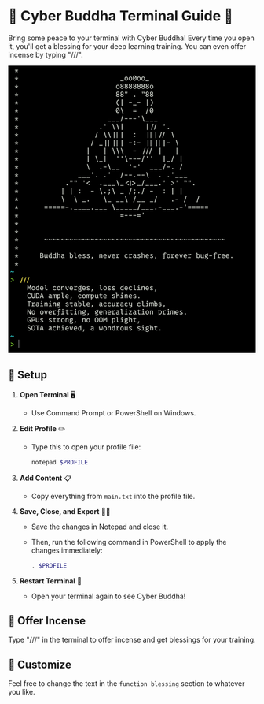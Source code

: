# 🌟 Cyber Buddha Terminal Guide 🌟

Bring some peace to your terminal with Cyber Buddha! Every time you open it, you'll get a blessing for your deep learning training. You can even offer incense by typing "///".

<img src="screenshot.png" alt="Project Logo" width="600">

## 🚀 Setup

1. **Open Terminal** 🖥️
   - Use Command Prompt or PowerShell on Windows.

2. **Edit Profile** ✏️
   - Type this to open your profile file:
     ```bash
     notepad $PROFILE
     ```

3. **Add Content** 📋
   - Copy everything from `main.txt` into the profile file.

4. **Save, Close, and Export** 💾🌟  
   - Save the changes in Notepad and close it.  
   - Then, run the following command in PowerShell to apply the changes immediately:  

     ```powershell
     . $PROFILE
     ```

5. **Restart Terminal** 🔄
   - Open your terminal again to see Cyber Buddha!

## 🙏 Offer Incense

Type "///" in the terminal to offer incense and get blessings for your training.

## 🔧 Customize

Feel free to change the text in the `function blessing` section to whatever you like.